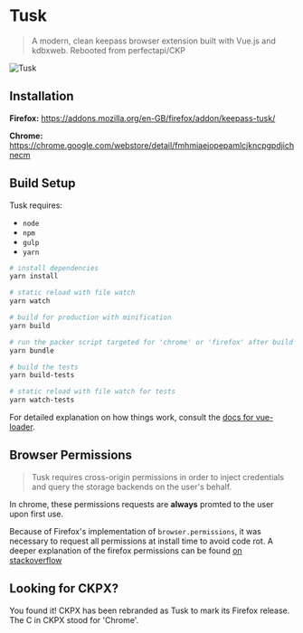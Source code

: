 # Tusk

> A modern, clean keepass browser extension built with Vue.js and kdbxweb.  Rebooted from perfectapi/CKP

![Tusk](https://github.com/subdavis/Tusk/blob/develop/assets/icons/logo_256.png "Tusk Logo")

## Installation

**Firefox:** https://addons.mozilla.org/en-GB/firefox/addon/keepass-tusk/

**Chrome:** https://chrome.google.com/webstore/detail/fmhmiaejopepamlcjkncpgpdjichnecm

## Build Setup

Tusk requires:
* `node`
* `npm`
* `gulp`
* `yarn`

```bash
# install dependencies
yarn install

# static reload with file watch
yarn watch

# build for production with minification
yarn build

# run the packer script targeted for 'chrome' or 'firefox' after build
yarn bundle

# build the tests
yarn build-tests

# static reload with file watch for tests
yarn watch-tests
```

For detailed explanation on how things work, consult the [docs for vue-loader](http://vuejs.github.io/vue-loader).

## Browser Permissions

> Tusk requires cross-origin permissions in order to inject credentials and query the storage backends on the user's behalf.

In chrome, these permissions requests are __always__ promted to the user upon first use.

Because of Firefox's implementation of `browser.permissions`, it was necessary to request all permissions at install time to avoid code rot.  A deeper explanation of the firefox permissions can be found [on stackoverflow](https://stackoverflow.com/questions/47723297/firefox-extension-api-permissions-request-may-only-be-called-from-a-user-input)

## Looking for CKPX?

You found it!  CKPX has been rebranded as Tusk to mark its Firefox release.  The C in CKPX stood for 'Chrome'.
